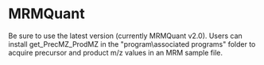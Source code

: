 # MRMQuant
Be sure to use the latest version (currently MRMQuant v2.0).
Users can install get_PrecMZ_ProdMZ in the "program\associated programs" folder to acquire precursor and product m/z values in an MRM sample file.
